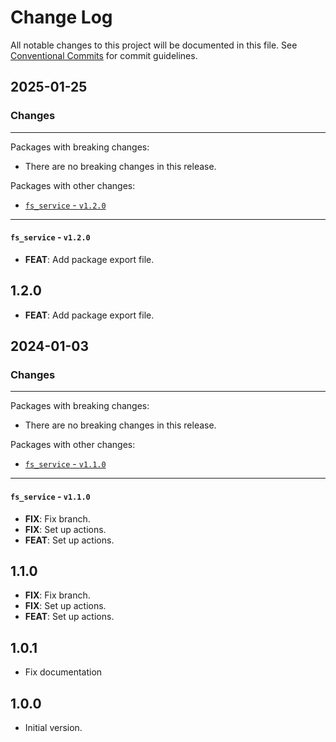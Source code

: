 # Change Log

All notable changes to this project will be documented in this file.
See [Conventional Commits](https://conventionalcommits.org) for commit guidelines.

## 2025-01-25

### Changes

---

Packages with breaking changes:

 - There are no breaking changes in this release.

Packages with other changes:

 - [`fs_service` - `v1.2.0`](#fs_service---v120)

---

#### `fs_service` - `v1.2.0`

 - **FEAT**: Add package export file.

## 1.2.0

 - **FEAT**: Add package export file.


## 2024-01-03

### Changes

---

Packages with breaking changes:

 - There are no breaking changes in this release.

Packages with other changes:

 - [`fs_service` - `v1.1.0`](#fs_service---v110)

---

#### `fs_service` - `v1.1.0`

 - **FIX**: Fix branch.
 - **FIX**: Set up actions.
 - **FEAT**: Set up actions.

## 1.1.0

 - **FIX**: Fix branch.
 - **FIX**: Set up actions.
 - **FEAT**: Set up actions.

## 1.0.1

- Fix documentation

## 1.0.0

- Initial version.
